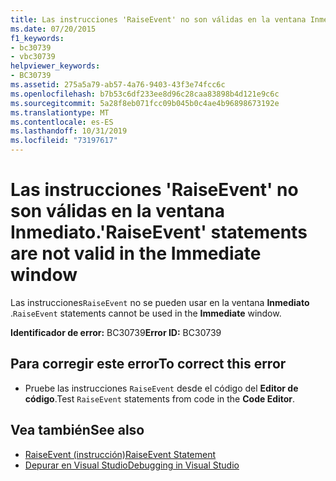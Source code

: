 ```yaml
---
title: Las instrucciones 'RaiseEvent' no son válidas en la ventana Inmediato.
ms.date: 07/20/2015
f1_keywords:
- bc30739
- vbc30739
helpviewer_keywords:
- BC30739
ms.assetid: 275a5a79-ab57-4a76-9403-43f3e74fcc6c
ms.openlocfilehash: b7b53c6df233ee8d96c28caa83898b4d121e9c6c
ms.sourcegitcommit: 5a28f8eb071fcc09b045b0c4ae4b96898673192e
ms.translationtype: MT
ms.contentlocale: es-ES
ms.lasthandoff: 10/31/2019
ms.locfileid: "73197617"
---
```

# <a name="raiseevent-statements-are-not-valid-in-the-immediate-window"></a><span data-ttu-id="74a12-102">Las instrucciones 'RaiseEvent' no son válidas en la ventana Inmediato.</span><span class="sxs-lookup"><span data-stu-id="74a12-102">'RaiseEvent' statements are not valid in the Immediate window</span></span>
<span data-ttu-id="74a12-103">Las instrucciones`RaiseEvent` no se pueden usar en la ventana **Inmediato** .</span><span class="sxs-lookup"><span data-stu-id="74a12-103">`RaiseEvent` statements cannot be used in the **Immediate** window.</span></span>  
  
 <span data-ttu-id="74a12-104">**Identificador de error:** BC30739</span><span class="sxs-lookup"><span data-stu-id="74a12-104">**Error ID:** BC30739</span></span>  
  
## <a name="to-correct-this-error"></a><span data-ttu-id="74a12-105">Para corregir este error</span><span class="sxs-lookup"><span data-stu-id="74a12-105">To correct this error</span></span>  
  
- <span data-ttu-id="74a12-106">Pruebe las instrucciones `RaiseEvent` desde el código del **Editor de código**.</span><span class="sxs-lookup"><span data-stu-id="74a12-106">Test `RaiseEvent` statements from code in the **Code Editor**.</span></span>  
  
## <a name="see-also"></a><span data-ttu-id="74a12-107">Vea también</span><span class="sxs-lookup"><span data-stu-id="74a12-107">See also</span></span>

- [<span data-ttu-id="74a12-108">RaiseEvent (instrucción)</span><span class="sxs-lookup"><span data-stu-id="74a12-108">RaiseEvent Statement</span></span>](../../visual-basic/language-reference/statements/raiseevent-statement.md)
- [<span data-ttu-id="74a12-109">Depurar en Visual Studio</span><span class="sxs-lookup"><span data-stu-id="74a12-109">Debugging in Visual Studio</span></span>](/visualstudio/debugger/debugger-feature-tour)
